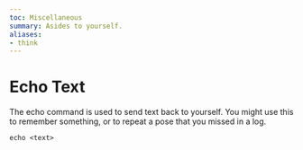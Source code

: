 ```yaml
---
toc: Miscellaneous
summary: Asides to yourself.
aliases:
- think
---
```

# Echo Text

The echo command is used to send text back to yourself.  You might use this to remember something, or to repeat a pose that you missed in a log.

`echo <text>`